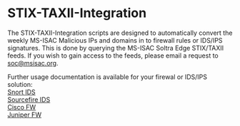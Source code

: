 # STIX-TAXII-Integration
The STIX-TAXII-Integration scripts are designed to automatically convert the weekly MS-ISAC Malicious IPs and domains in to firewall rules or IDS/IPS signatures. This is done by querying the MS-ISAC Soltra Edge STIX/TAXII feeds. If you wish to gain access to the feeds, please email a request to soc@msisac.org. 

Further usage documentation is available for your firewal or IDS/IPS solution:<br />
 [Snort IDS](https://github.com/MSISAC/STIX-TAXII-Integration/blob/master/README-soltra2snort)<br />
 [Sourcefire IDS](https://github.com/MSISAC/STIX-TAXII-Integration/blob/master/README-defensecenter_upload)<br />
 [Cisco FW](https://github.com/MSISAC/STIX-TAXII-Integration/blob/master/README-soltra2ciscofw)<br />
 [Juniper FW](https://github.com/MSISAC/STIX-TAXII-Integration/blob/master/README-soltra2juniperfw)<br />
